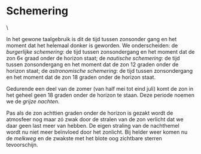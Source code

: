 # Schemering

\

In het gewone taalgebruik is dit de tijd tussen zonsonder gang en het
moment dat het helemaal donker is geworden. We onderscheiden: de
*burgerlijke schemering*: de tijd tussen zonsondergang en het moment dat
de zon 6« graad onder de horizon staat; de *nautische schemering*: de
tijd tussen zonsondergang en het moment dat de zon 12 graden onder de
horizon staat; de *astronomische schemering*: de tijd tussen
zonsondergang en het moment dat de zon 18 graden onder de horizon staat.

Gedurende een deel van de zomer (van half mei tot eind juli) komt de zon
in het geheel geen 18 graden onder de horizon te staan. Deze periode
noemen we de *grijze nachten*.

Pas als de zon achttien graden onder de horizon is gezakt wordt de
atmosfeer nog maar zó zwak door de stralen van de zon verlicht dat we
daar geen last meer van hebben. De eigen straling van de nachthemel
wordt nu niet meer beïnvloed door het zonlicht. Bij helder weer komen nu
de *melkweg* en de zwakste met het blote oog zichtbare sterren
tevoorschijn.
